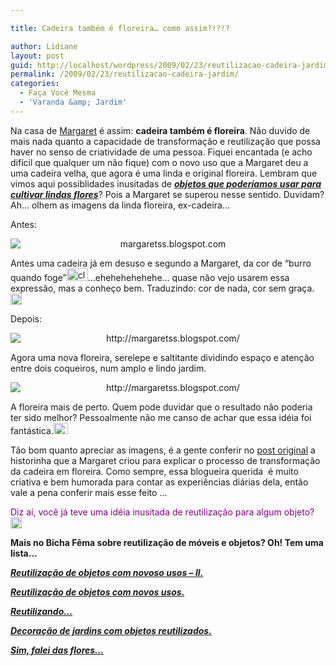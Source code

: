 ```yaml
---

title: Cadeira também é floreira… como assim?!?!?

author: Lidiane
layout: post
guid: http://localhost/wordpress/2009/02/23/reutilizacao-cadeira-jardim/
permalink: /2009/02/23/reutilizacao-cadeira-jardim/
categories:
  - Faça Você Mesma
  - 'Varanda &amp; Jardim'
---
```

Na casa de [Margaret](http://margaretss.blogspot.com/)  é assim: **cadeira também é floreira**. Não duvido de mais nada quanto a capacidade de transformação e reutilização que possa haver no senso de criatividade de uma pessoa. Fiquei encantada (e acho difícil que qualquer um não fique) com o novo uso que a Margaret deu a uma cadeira velha, que agora é uma linda e original floreira. Lembram que vimos aqui possiblidades inusitadas de **_<a href="http://www.trololodemulher.com.br/2009/02/15/objetos-novos-usos/" target="_self">objetos que poderíamos usar para cultivar lindas flores</a>_**? Pois a Margaret se superou nesse sentido. Duvidam? Ah… olhem as imagens da linda floreira, ex-cadeira…

Antes:

<p style="text-align: center;">
  <img class="aligncenter" style="display: block; float: none; margin-left: auto; margin-right: auto;" title="margaretss.blogspot.com" src="http://2.bp.blogspot.com/_VskDd4Lb9Do/SaBNsn3dW9I/AAAAAAAAB1E/7ygJFhpM6r8/s320/floreira3.jpg" alt="margaretss.blogspot.com" />
</p>

Antes uma cadeira já em desuso e segundo a Margaret, da cor de “burro quando foge”[<img style="display: inline;" title="clip_image001" src="http://www.trololodemulher.com.br/blog/wp-content/uploads/2009/02/clip-image001-thumb23.gif" alt="clip_image001" width="34" height="20" />](http://www.trololodemulher.com.br/blog/wp-content/uploads/2009/02/clip-image00132.gif)…ehehehehehehe… quase não vejo usarem essa expressão, mas a conheço bem. Traduzindo: cor de nada, cor sem graça. [<img style="display: inline;" title="clip_image001[4]" src="http://www.trololodemulher.com.br/blog/wp-content/uploads/2009/02/clip-image0014-thumb16.gif" alt="clip_image001[4]" width="18" height="18" />](http://www.trololodemulher.com.br/blog/wp-content/uploads/2009/02/clip-image001416.gif)

Depois:

<p style="text-align: center;">
  <img class="aligncenter" style="display: block; float: none; margin-left: auto; margin-right: auto;" title="http://margaretss.blogspot.com/" src="http://1.bp.blogspot.com/_VskDd4Lb9Do/SaBNsb41D-I/AAAAAAAAB08/DTdoW4vziFU/s320/floreira2.jpg" alt="http://margaretss.blogspot.com/" />
</p>

Agora uma nova floreira, serelepe e saltitante dividindo espaço e atenção entre dois coqueiros, num amplo e lindo jardim.

<p style="text-align: center;">
  <img class="aligncenter" style="display: block; float: none; margin-left: auto; margin-right: auto;" title="http://margaretss.blogspot.com/" src="http://2.bp.blogspot.com/_VskDd4Lb9Do/SaBNsUn26AI/AAAAAAAAB00/3f7Bt51O6yM/s320/floreira1.jpg" alt="http://margaretss.blogspot.com/" />
</p>

A floreira mais de perto. Quem pode duvidar que o resultado não poderia ter sido melhor? Pessoalmente não me canso de achar que essa idéia foi fantástica.[<img style="display: inline;" title="clip_image001[6]" src="http://www.trololodemulher.com.br/blog/wp-content/uploads/2009/02/clip-image0016-thumb15.gif" alt="clip_image001[6]" width="23" height="18" />](http://www.trololodemulher.com.br/blog/wp-content/uploads/2009/02/clip-image001615.gif)

Tão bom quanto apreciar as imagens, é a gente conferir no [post original](http://margaretss.blogspot.com/2009/02/floreira.html)  a historinha que a Margaret criou para explicar o processo de transformação da cadeira em floreira. Como sempre, essa blogueira querida  é muito criativa e bem humorada para contar as experiências diárias dela, então vale a pena conferir mais esse feito …

<span style="color: #800080;">Diz aí, você já teve uma idéia inusitada de reutilização para algum objeto?</span>[<img style="display: inline;" title="clip_image001[8]" src="http://www.trololodemulher.com.br/blog/wp-content/uploads/2009/02/clip-image0018-thumb10.gif" alt="clip_image001[8]" width="18" height="18" />](http://www.trololodemulher.com.br/blog/wp-content/uploads/2009/02/clip-image001810.gif)

**Mais no Bicha Fêma sobre reutilização de móveis e objetos? Oh! Tem uma lista&#8230;**

**_<a href="http://www.trololodemulher.com.br/2009/10/07/reutilizao-de-objetos-com-novos-usos-ii/" target="_self">Reutilização de objetos com novoso usos &#8211; II.</a>_**

**_<a href="http://www.trololodemulher.com.br/2009/10/06/reutilizacao-de-objetos-com-novos-usos/" target="_self">Reutilização de objetos com novos usos.</a>_**

**_<a href="http://www.trololodemulher.com.br/2009/01/28/reutilizando/" target="_self">Reutilizando&#8230;</a>_**

**_<a href="http://www.trololodemulher.com.br/2009/10/29/decoracao-jardim/" target="_self">Decoração de jardins com objetos reutilizados.</a>_**

**_<a href="http://www.trololodemulher.com.br/2009/02/15/objetos-novos-usos/" target="_self">Sim, falei das flores&#8230;</a>_**